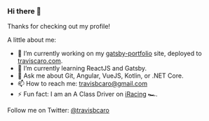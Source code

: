 ### Hi there 👋

Thanks for checking out my profile!

A little about me:
- 🔭 I’m currently working on my [gatsby-portfolio](https://github.com/tbcaro/gatsby-portfolio) site, deployed to [traviscaro.com](https://traviscaro.com).
- 🌱 I’m currently learning ReactJS and Gatsby.
- 💬 Ask me about Git, Angular, VueJS, Kotlin, or .NET Core.
- 📫 How to reach me: [travisbcaro@gmail.com](mailto:travisbcaro@gmail.com)
- ⚡ Fun fact: I am an A Class Driver on [iRacing](https://iracing.com) 🏎.

Follow me on Twitter: [@travisbcaro](https://twitter.com/travisbcaro)
